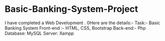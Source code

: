 # Basic-Banking-System-Project
 I have completed  a Web Development   .  0Here are the details:- Task:- Basic Banking System Front-end :- HTML, CSS, Bootstrap Back-end:- Php Database: MySQL Server: Xampp

